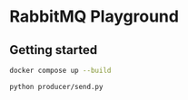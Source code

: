 # RabbitMQ Playground

## Getting started

```bash
docker compose up --build
```

```bash
python producer/send.py
```
